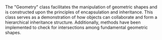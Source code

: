 The "Geometry" class facilitates the manipulation of geometric shapes and is constructed upon the principles of encapsulation and inheritance. 
This class serves as a demonstration of how objects can collaborate and form a hierarchical inheritance structure. Additionally, methods have 
been implemented to check for intersections among fundamental geometric shapes.

